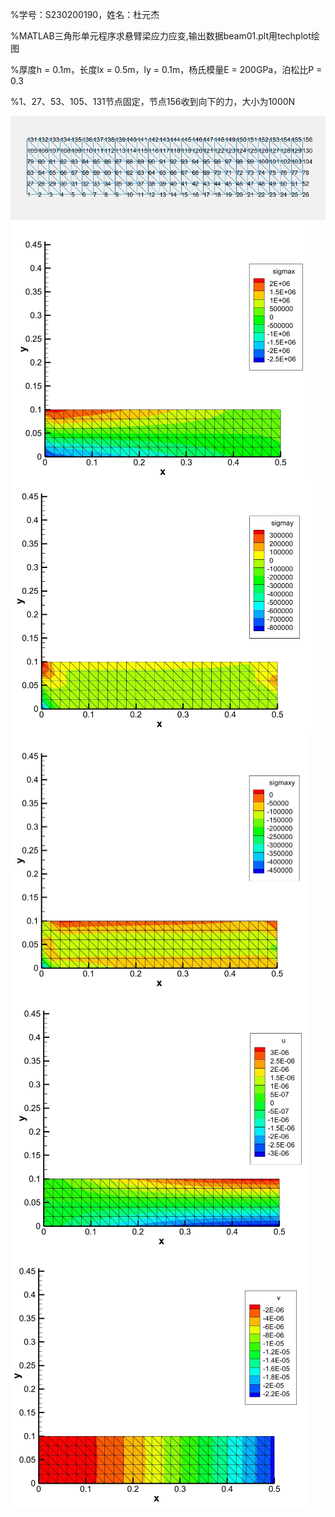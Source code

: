 %学号：S230200190，姓名：杜元杰

%MATLAB三角形单元程序求悬臂梁应力应变,输出数据beam01.plt用techplot绘图

%厚度h = 0.1m，长度lx = 0.5m，ly = 0.1m，杨氏模量E = 200GPa，泊松比P = 0.3

%1、27、53、105、131节点固定，节点156收到向下的力，大小为1000N

<img src="6.jpg" alt="6" style="zoom:75%;" align="left"/>

<img src="1.jpg" alt="1" style="zoom:50%;" align="left"/>

<img src="2.jpg" alt="2" style="zoom:50%;" align="left"/>

<img src="3.jpg" alt="3" style="zoom:50%;" align="left"/>

<img src="4.jpg" alt="4" style="zoom:50%;" align="left"/>

<img src="5.jpg" alt="5" style="zoom:50%;" align="left"/>

